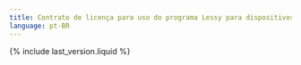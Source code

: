 ```yaml
---
title: Contrato de licença para uso do programa Lessy para dispositivos móveis
language: pt-BR
---
```


{% include last_version.liquid %}
